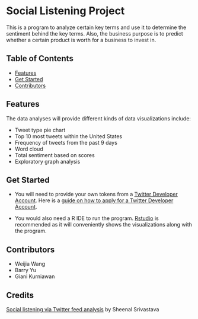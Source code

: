 # Social Listening Project
This is a program to analyze certain key terms and use it to determine the sentiment behind the key terms. Also, the business purpose is to predict whether a certain product is worth for a business to invest in. 

## Table of Contents
<!--ts-->
* [Features](https://github.com/byu5/SocialListeningProject/blob/main/README.md#features)
* [Get Started](https://github.com/byu5/SocialListeningProject/blob/main/README.md#get-started)
* [Contributors](https://github.com/byu5/SocialListeningProject/blob/main/README.md#contributors)
<!--te-->

## Features
The data analyses will provide different kinds of data visualizations include: 
- Tweet type pie chart
- Top 10 most tweets within the United States
- Frequency of tweets from the past 9 days
- Word cloud
- Total sentiment based on scores
- Exploratory graph analysis

## Get Started 
+ You will need to provide your own tokens from a [Twitter Developer Account](https://developer.twitter.com/en/apply-for-access). Here is a [guide on how to apply for a Twitter Developer Account](https://cran.r-project.org/web/packages/rtweet/vignettes/auth.html). 

+ You would also need a R IDE to run the program. [Rstudio](https://www.rstudio.com/products/rstudio/download/) is recommended as it will conveniently shows the visualizations along with the program.


## Contributors

- Weijia Wang
- Barry Yu
- Giani Kurniawan

## Credits
[Social listening via Twitter feed analysis](https://towardsdatascience.com/social-listening-via-twitter-feed-analysis-23fb4fbe7531) by Sheenal Srivastava 
